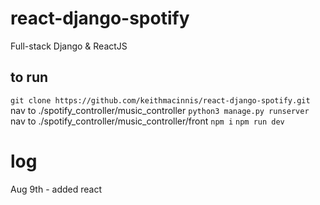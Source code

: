 # react-django-spotify
Full-stack Django &amp; ReactJS 



## to run
``` git clone https://github.com/keithmacinnis/react-django-spotify.git ```
nav to ./spotify_controller/music_controller
``` python3 manage.py runserver ```
nav to ./spotify_controller/music_controller/front
``` npm i ``` 
``` npm run dev ```

# log

Aug 9th - added react 
